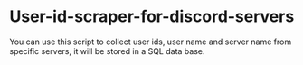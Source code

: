 # User-id-scraper-for-discord-servers
You can use this script to collect user ids, user name and server name from specific servers, it will be stored in a SQL data base.
